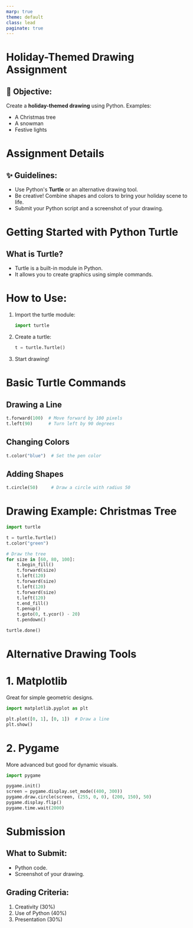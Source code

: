 ```yaml
---
marp: true
theme: default
class: lead
paginate: true
---
```


<!-- headingDivider: 1 -->
<!-- backgroundColor: black -->
<!-- class: invert -->

# **Holiday-Themed Drawing Assignment**

## 🎄 Objective:

Create a **holiday-themed drawing** using Python.
Examples:  

- A Christmas tree  
- A snowman  
- Festive lights  

# **Assignment Details**

## ✨ Guidelines:

- Use Python's **Turtle** or an alternative drawing tool.
- Be creative! Combine shapes and colors to bring your holiday scene to life.
- Submit your Python script and a screenshot of your drawing.

# **Getting Started with Python Turtle**

## What is Turtle?

- Turtle is a built-in module in Python.
- It allows you to create graphics using simple commands.

# How to Use:
1. Import the turtle module:

   ```python
   import turtle
   ```

2. Create a turtle:

   ```python
   t = turtle.Turtle()
   ```

3. Start drawing!

# **Basic Turtle Commands**

## Drawing a Line
```python
t.forward(100)  # Move forward by 100 pixels
t.left(90)      # Turn left by 90 degrees
```

## Changing Colors
```python
t.color("blue")  # Set the pen color
```

## Adding Shapes
```python
t.circle(50)     # Draw a circle with radius 50
```

# **Drawing Example: Christmas Tree**

```python
import turtle

t = turtle.Turtle()
t.color("green")

# Draw the tree
for size in [60, 80, 100]:
    t.begin_fill()
    t.forward(size)
    t.left(120)
    t.forward(size)
    t.left(120)
    t.forward(size)
    t.left(120)
    t.end_fill()
    t.penup()
    t.goto(0, t.ycor() - 20)
    t.pendown()

turtle.done()
```

# **Alternative Drawing Tools**

# 1. **Matplotlib**
Great for simple geometric designs.
```python
import matplotlib.pyplot as plt

plt.plot([0, 1], [0, 1])  # Draw a line
plt.show()
```

# 2. **Pygame**  
More advanced but good for dynamic visuals.
```python
import pygame

pygame.init()
screen = pygame.display.set_mode((400, 300))
pygame.draw.circle(screen, (255, 0, 0), (200, 150), 50)
pygame.display.flip()
pygame.time.wait(2000)
```

# **Submission**

## What to Submit:
- Python code.
- Screenshot of your drawing.

## Grading Criteria:
1. Creativity (30%)
2. Use of Python (40%)
3. Presentation (30%)
